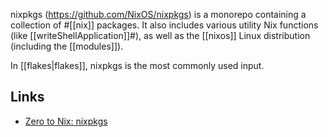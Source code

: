 nixpkgs (<https://github.com/NixOS/nixpkgs>) is a monorepo containing a collection of #[[nix]] packages. It also includes various utility Nix functions (like [[writeShellApplication]]#), as well as the [[nixos]] Linux distribution (including the [[modules]]).

In [[flakes|flakes]], nixpkgs is the most commonly used input.

## Links

- [Zero to Nix: nixpkgs](https://zero-to-nix.com/concepts/nixpkgs)
